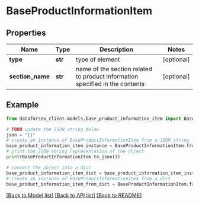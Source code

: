 # BaseProductInformationItem


## Properties

Name | Type | Description | Notes
------------ | ------------- | ------------- | -------------
**type** | **str** | type of element | [optional] 
**section_name** | **str** | name of the section related to product information specified in the contents | [optional] 

## Example

```python
from dataforseo_client.models.base_product_information_item import BaseProductInformationItem

# TODO update the JSON string below
json = "{}"
# create an instance of BaseProductInformationItem from a JSON string
base_product_information_item_instance = BaseProductInformationItem.from_json(json)
# print the JSON string representation of the object
print(BaseProductInformationItem.to_json())

# convert the object into a dict
base_product_information_item_dict = base_product_information_item_instance.to_dict()
# create an instance of BaseProductInformationItem from a dict
base_product_information_item_from_dict = BaseProductInformationItem.from_dict(base_product_information_item_dict)
```
[[Back to Model list]](../README.md#documentation-for-models) [[Back to API list]](../README.md#documentation-for-api-endpoints) [[Back to README]](../README.md)



